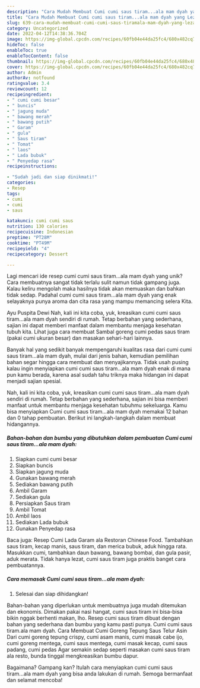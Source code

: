 ```yaml
---
description: "Cara Mudah Membuat Cumi cumi saus tiram...ala mam dyah yang Lezat"
title: "Cara Mudah Membuat Cumi cumi saus tiram...ala mam dyah yang Lezat"
slug: 639-cara-mudah-membuat-cumi-cumi-saus-tiramala-mam-dyah-yang-lezat
category: Uncategorized
date: 2022-04-12T14:38:36.704Z
image: https://img-global.cpcdn.com/recipes/60fb04e44da25fc4/680x482cq70/cumi-cumi-saus-tiramala-mam-dyah-foto-resep-utama.jpg
hideToc: false
enableToc: true
enableTocContent: false
thumbnail: https://img-global.cpcdn.com/recipes/60fb04e44da25fc4/680x482cq70/cumi-cumi-saus-tiramala-mam-dyah-foto-resep-utama.jpg
cover: https://img-global.cpcdn.com/recipes/60fb04e44da25fc4/680x482cq70/cumi-cumi-saus-tiramala-mam-dyah-foto-resep-utama.jpg
author: Admin
authorAv: notfound
ratingvalue: 3.4
reviewcount: 12
recipeingredient:
- " cumi cumi besar"
- " buncis"
- " jagung muda"
- " bawang merah"
- " bawang putih"
- " Garam"
- " gula"
- " Saus tiram"
- " Tomat"
- " laos"
- " Lada bubuk"
- " Penyedap rasa"
recipeinstructions:

- "Sudah jadi dan siap dinikmati!"
categories:
- Resep
tags:
- cumi
- cumi
- saus

katakunci: cumi cumi saus 
nutrition: 130 calories
recipecuisine: Indonesian
preptime: "PT28M"
cooktime: "PT49M"
recipeyield: "4"
recipecategory: Dessert

---
```





Lagi mencari ide resep cumi cumi saus tiram...ala mam dyah yang unik? Cara membuatnya sangat tidak terlalu sulit namun tidak gampang juga. Kalau keliru mengolah maka hasilnya tidak akan memuaskan dan bahkan tidak sedap. Padahal cumi cumi saus tiram...ala mam dyah yang enak selayaknya punya aroma dan cita rasa yang mampu memancing selera Kita.





Ayu Puspita Dewi Nah, kali ini kita coba, yuk, kreasikan cumi cumi saus tiram…ala mam dyah sendiri di rumah. Tetap berbahan yang sederhana, sajian ini dapat memberi manfaat dalam membantu menjaga kesehatan tubuh kita. Lihat juga cara membuat Sambal goreng cumi pedas saus tiram (pakai cumi ukuran besar) dan masakan sehari-hari lainnya.

Banyak hal yang sedikit banyak mempengaruhi kualitas rasa dari cumi cumi saus tiram...ala mam dyah, mulai dari jenis bahan, kemudian pemilihan bahan segar hingga cara membuat dan menyajikannya. Tidak usah pusing kalau ingin menyiapkan cumi cumi saus tiram...ala mam dyah enak di mana pun kamu berada, karena asal sudah tahu triknya maka hidangan ini dapat menjadi sajian spesial.






Nah, kali ini kita coba, yuk, kreasikan cumi cumi saus tiram...ala mam dyah sendiri di rumah. Tetap berbahan yang sederhana, sajian ini bisa memberi manfaat untuk membantu menjaga kesehatan tubuhmu sekeluarga. Kamu bisa menyiapkan Cumi cumi saus tiram...ala mam dyah memakai 12 bahan dan 0 tahap pembuatan. Berikut ini langkah-langkah dalam membuat hidangannya.

<!--inarticleads1-->

##### Bahan-bahan dan bumbu yang dibutuhkan dalam pembuatan Cumi cumi saus tiram...ala mam dyah:

1. Siapkan  cumi cumi besar
1. Siapkan  buncis
1. Siapkan  jagung muda
1. Gunakan  bawang merah
1. Sediakan  bawang putih
1. Ambil  Garam
1. Sediakan  gula
1. Persiapkan  Saus tiram
1. Ambil  Tomat
1. Ambil  laos
1. Sediakan  Lada bubuk
1. Gunakan  Penyedap rasa


Baca juga: Resep Cumi Lada Garam ala Restoran Chinese Food. Tambahkan saus tiram, kecap manis, saus tiram, dan merica bubuk, aduk hingga rata. Masukkan cumi, tambahkan daun bawang, bawang bombai, dan gula pasir, aduk merata. Tidak hanya lezat, cumi saus tiram juga praktis banget cara pembuatannya. 

<!--inarticleads2-->

##### Cara memasak Cumi cumi saus tiram...ala mam dyah:


1. Selesai dan siap dihidangkan!

Bahan-bahan yang diperlukan untuk membuatnya juga mudah ditemukan dan ekonomis. Dimakan pakai nasi hangat, cumi saus tiram ini bisa-bisa bikin nggak berhenti makan, lho. Resep cumi saus tiram dibuat dengan bahan yang sederhana dan bumbu yang kamu pasti punya. Cumi cumi saus tiram.ala mam dyah. Cara Membuat Cumi Goreng Tepung Saus Telur Asin Dari cumi goreng tepung crispy, cumi asam manis, cumi masak cabe ijo, cumi goreng mentega, cumi saus mentega, cumi masak kecap, cumi saus padang, cumi pedas Agar semakin sedap seperti masakan cumi saus tiram ala resto, bunda tinggal mengkreasikan bumbu dapur. 

Bagaimana? Gampang kan? Itulah cara menyiapkan cumi cumi saus tiram...ala mam dyah yang bisa anda lakukan di rumah. Semoga bermanfaat dan selamat mencoba!
